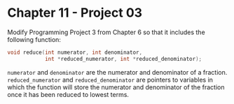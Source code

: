 # Chapter 11 - Project 03

Modify Programming Project 3 from Chapter 6 so that it includes the following
function:

```C
void reduce(int numerator, int denominator,
            int *reduced_numerator, int *reduced_denominator);
```

`numerator` and `denominator` are the numerator and denominator of a fraction.
`reduced_numerator` and `reduced_denominator` are pointers to variables in which
the function will store the numerator and denominator of the fraction once it
has been reduced to lowest terms. 
